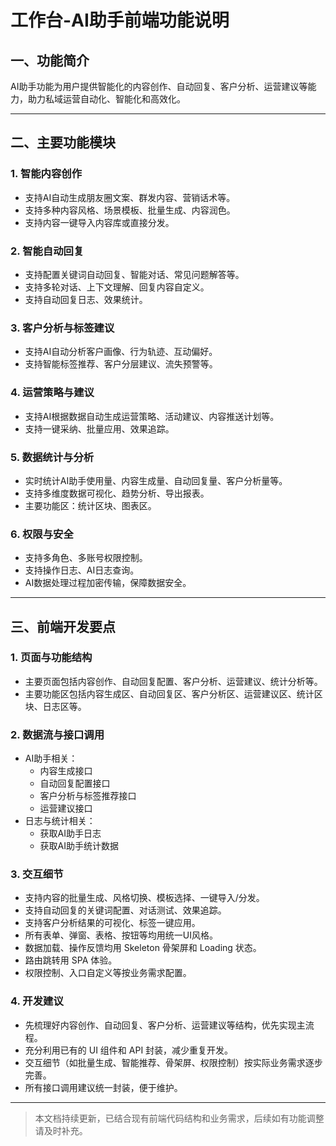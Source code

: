 # 工作台-AI助手前端功能说明

## 一、功能简介
AI助手功能为用户提供智能化的内容创作、自动回复、客户分析、运营建议等能力，助力私域运营自动化、智能化和高效化。

---

## 二、主要功能模块

### 1. 智能内容创作
- 支持AI自动生成朋友圈文案、群发内容、营销话术等。
- 支持多种内容风格、场景模板、批量生成、内容润色。
- 支持内容一键导入内容库或直接分发。

### 2. 智能自动回复
- 支持配置关键词自动回复、智能对话、常见问题解答等。
- 支持多轮对话、上下文理解、回复内容自定义。
- 支持自动回复日志、效果统计。

### 3. 客户分析与标签建议
- 支持AI自动分析客户画像、行为轨迹、互动偏好。
- 支持智能标签推荐、客户分层建议、流失预警等。

### 4. 运营策略与建议
- 支持AI根据数据自动生成运营策略、活动建议、内容推送计划等。
- 支持一键采纳、批量应用、效果追踪。

### 5. 数据统计与分析
- 实时统计AI助手使用量、内容生成量、自动回复量、客户分析量等。
- 支持多维度数据可视化、趋势分析、导出报表。
- 主要功能区：统计区块、图表区。

### 6. 权限与安全
- 支持多角色、多账号权限控制。
- 支持操作日志、AI日志查询。
- AI数据处理过程加密传输，保障数据安全。

---

## 三、前端开发要点

### 1. 页面与功能结构
- 主要页面包括内容创作、自动回复配置、客户分析、运营建议、统计分析等。
- 主要功能区包括内容生成区、自动回复区、客户分析区、运营建议区、统计区块、日志区等。

### 2. 数据流与接口调用
- AI助手相关：
  - 内容生成接口
  - 自动回复配置接口
  - 客户分析与标签推荐接口
  - 运营建议接口
- 日志与统计相关：
  - 获取AI助手日志
  - 获取AI助手统计数据

### 3. 交互细节
- 支持内容的批量生成、风格切换、模板选择、一键导入/分发。
- 支持自动回复的关键词配置、对话测试、效果追踪。
- 支持客户分析结果的可视化、标签一键应用。
- 所有表单、弹窗、表格、按钮等均用统一UI风格。
- 数据加载、操作反馈均用 Skeleton 骨架屏和 Loading 状态。
- 路由跳转用 SPA 体验。
- 权限控制、入口自定义等按业务需求配置。

### 4. 开发建议
- 先梳理好内容创作、自动回复、客户分析、运营建议等结构，优先实现主流程。
- 充分利用已有的 UI 组件和 API 封装，减少重复开发。
- 交互细节（如批量生成、智能推荐、骨架屏、权限控制）按实际业务需求逐步完善。
- 所有接口调用建议统一封装，便于维护。

---

> 本文档持续更新，已结合现有前端代码结构和业务需求，后续如有功能调整请及时补充。 